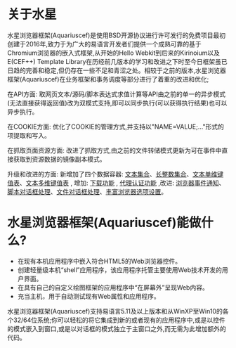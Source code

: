 # 关于水星

   水星浏览器框架(Aquariuscef)是使用BSD开源协议进行许可发行的免费项目最初创建于2016年,致力于为广大的易语言开发者们提供一个成熟可靠的基于Chromium浏览器的嵌入式框架,从开始的Hello Webkit到后来的Kirinoium以及E(CEF++) Template Library在历经前几版本的学习和改进之下时至今日框架虽已日趋的完善和稳定,但仍存在一些不足和青涩之处。相较于之前的版本,水星浏览器框架(Aquariuscef)在业务框架和事务调度等部分进行了着重的改进和优化;
    
   在API方面: 取网页文本/源码/脚本表达式求值计算等API由之前的单一的异步模式(无法直接获得返回值)改为双模式支持,即可以同步执行(可以获得执行结果)也可以异步执行。
    
   在COOKIE方面: 优化了COOKIE的管理方式,并支持以"NAME=VALUE;..."形式的项提取和写入。
    
   在抓取页面资源方面: 改进了抓取方式,由之前的文件转储模式更新为可在事件中直接获取到资源数据的镜像副本模式。
    
   升级和改进的方面: 新增加了四个数据容器: <a href="#">文本集合</a>、<a href="#">长整数集合</a>、<a href="#">文本单维键值表</a>、<a href="#">文本多维键值表</a> , 增加: <a href='#'>下载功能</a> , <a href='#'>代理认证功能</a> ,改进: <a href='#'>浏览器事件通知</a>、<a href="#">脚本对话框处理</a>、<a href="#">文件对话框处理</a>、<a href="#">丰富浏览器选项设置</a>。
    
# 水星浏览器框架(Aquariuscef)能做什么?
    
   * 在现有本机应用程序中嵌入符合HTML5的Web浏览器控件。
   * 创建轻量级本机“shell”应用程序，该应用程序托管主要使用Web技术开发的用户界面。
   * 在具有自己的自定义绘图框架的应用程序中“在屏幕外”呈现Web内容。
   * 充当主机，用于自动测试现有Web属性和应用程序。
    
   水星浏览器框架(Aquariuscef)支持易语言5.11及以上版本和从WinXP至Win10的各个32/64位系统;你可以轻松的将它集成到新的或者现有的应用程序中,或是以控件的模式嵌入到窗口,或是以对话框的模式独立于主窗口之外,而无需为此增加额外的代码。
   
